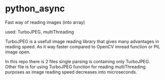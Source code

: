 # python_async

Fast way of reading images (into array)

used: TurboJPEG, multiThreading

TurboJPEG is a usefull image reading library that gives many advantages in reading speed. As it way faster compared to OpenCV imread function or PIL image open. 

In this repo there is 2 files single parsing is containing only TurboJPEG. Other file is for using TurboJPEG function for reading multiThreading purposes as image reading speed decreases into microseconds. 
